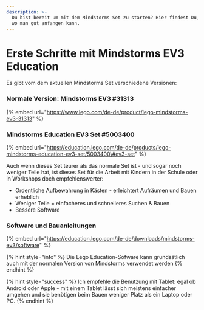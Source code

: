 ```yaml
---
description: >-
  Du bist bereit um mit dem Mindstorms Set zu starten? Hier findest Du, wie und
  wo man gut anfangen kann.
---
```


# Erste Schritte mit Mindstorms EV3 Education

Es gibt vom dem aktuellen Mindstorms Set verschiedene Versionen:

### Normale Version: Mindstorms EV3 \#31313

{% embed url="https://www.lego.com/de-de/product/lego-mindstorms-ev3-31313" %}

### Mindstorms Education EV3 Set \#5003400

{% embed url="https://education.lego.com/de-de/products/lego-mindstorms-education-ev3-set/5003400\#ev3-set" %}

Auch wenn dieses Set teurer als das normale Set ist - und sogar noch weniger Teile hat, ist dieses Set für die Arbeit mit Kindern in der Schule oder in Workshops doch empfehlenswerter:

* Ordentliche Aufbewahrung in Kästen - erleichtert Aufräumen und Bauen erheblich
* Weniger Teile = einfacheres und schnelleres Suchen & Bauen
* Bessere Software

### Software und Bauanleitungen

{% embed url="https://education.lego.com/de-de/downloads/mindstorms-ev3/software" %}

{% hint style="info" %}
Die Lego Education-Sofware kann grundsätlich auch mit der normalen Version von Mindstorms verwendet werden
{% endhint %}

{% hint style="success" %}
Ich empfehle die Benutzung mit Tablet: egal ob Android oder Apple - mit einem Tablet lässt sich meistens einfacher umgehen und sie benötigen beim Bauen weniger Platz als ein Laptop oder PC.
{% endhint %}



